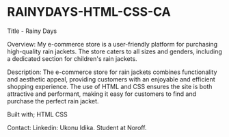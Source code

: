 # RAINYDAYS-HTML-CSS-CA

Title - Rainy Days 

Overview:
My e-commerce store is a user-friendly platform for purchasing high-quality rain jackets. The store caters to all sizes and genders, including a dedicated section for children's rain jackets.

Description:
The e-commerce store for rain jackets combines functionality and aesthetic appeal, providing customers with an enjoyable and efficient shopping experience. The use of HTML and CSS ensures the site is both attractive and performant, making it easy for customers to find and purchase the perfect rain jacket.

Built with;
HTML
CSS

Contact:
Linkedin:
Ukonu Idika.
Student at Noroff.